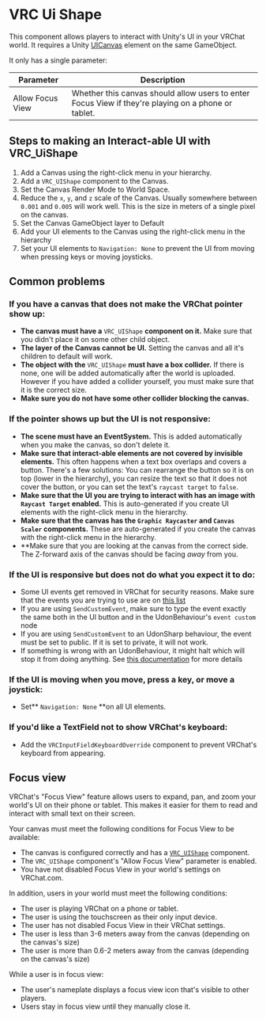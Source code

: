 # VRC Ui Shape

This component allows players to interact with Unity's UI in your VRChat world. It requires a Unity [UICanvas](https://docs.unity3d.com/Manual/UICanvas.html) element on the same GameObject.

It only has a single parameter:

| Parameter        | Description                                                                                         |
| ---------------- | --------------------------------------------------------------------------------------------------- |
| Allow Focus View | Whether this canvas should allow users to enter Focus View if they're playing on a phone or tablet. |

## Steps to making an Interact-able UI with VRC_UiShape

1. Add a Canvas using the right-click menu in your hierarchy.
2. Add a `VRC_UIShape` component to the Canvas.
3. Set the Canvas Render Mode to World Space.
4. Reduce the `x`, `y`, and `z` scale of the Canvas. Usually somewhere between `0.001` and `0.005` will work well. This is the size in meters of a single pixel on the canvas.
5. Set the Canvas GameObject layer to Default
6. Add your UI elements to the Canvas using the right-click menu in the hierarchy
7. Set your UI elements to `Navigation: None` to prevent the UI from moving when pressing keys or moving joysticks.

## Common problems

### If you have a canvas that does not make the VRChat pointer show up:

* **The canvas must have a** `VRC_UIShape` **component on it.** Make sure that you didn't place it on some other child object.
* **The layer of the Canvas cannot be UI.** Setting the canvas and all it's children to default will work.
* **The object with the** `VRC_UIShape` **must have a box collider.** If there is none, one will be added automatically after the world is uploaded. However if you have added a collider yourself, you must make sure that it is the correct size.
* **Make sure you do not have some other collider blocking the canvas.** 

### If the pointer shows up but the UI is not responsive:
* **The scene must have an EventSystem.** This is added automatically when you make the canvas, so don't delete it.
* **Make sure that interact-able elements are not covered by invisible elements.** This often happens when a text box overlaps and covers a button. There's a few solutions: You can rearrange the button so it is on top (lower in the hierarchy), you can resize the text so that it does not cover the button, or you can set the text's `raycast target` to `false`.
* **Make sure that the UI you are trying to interact with has an image with `Raycast Target` enabled.** This is auto-generated if you create UI elements with the right-click menu in the hierarchy.
* **Make sure that the canvas has the `Graphic Raycaster` and `Canvas Scaler` components.** These are auto-generated if you create the canvas with the right-click menu in the hierarchy.
* **Make sure that you are looking at the canvas from the correct side. The Z-forward axis of the canvas should be facing _away_ from you.

### If the UI is responsive but does not do what you expect it to do:

* Some UI events get removed in VRChat for security reasons. Make sure that the events you are trying to use are on [this list](/worlds/udon/ui-events)
* If you are using `SendCustomEvent`, make sure to type the event exactly the same both in the UI button and in the UdonBehaviour's `event custom` node
* If you are using `SendCustomEvent` to an UdonSharp behaviour, the event must be set to public. If it is set to private, it will not work.
* If something is wrong with an UdonBehaviour, it might halt which will stop it from doing anything. See [this documentation](/worlds/udon/debugging-udon-projects#finding-udon-errors) for more details

### If the UI is moving when you move, press a key, or move a joystick:

* Set** `Navigation: None` **on all UI elements.

### If you'd like a TextField not to show VRChat's keyboard:

* Add the `VRCInputFieldKeyboardOverride` component to prevent VRChat's keyboard from appearing.

## Focus view

VRChat's "Focus View" feature allows users to expand, pan, and zoom your world's UI on their phone or tablet. This makes it easier for them to read and interact with small text on their screen.

Your canvas must meet the following conditions for Focus View to be available: 

- The canvas is configured correctly and has a [`VRC_UIShape`](https://creators.vrchat.com/worlds/components/vrc_uishape) component. 
- The `VRC_UIShape` component's "Allow Focus View" parameter is enabled.
- You have not disabled Focus View in your world's settings on VRChat.com.

In addition, users in your world must meet the following conditions:

- The user is playing VRChat on a phone or tablet.
- The user is using the touchscreen as their only input device.
- The user has not disabled Focus View in their VRChat settings.
- The user is less than 3-6 meters away from the canvas (depending on the canvas's size)
- The user is more than 0.6-2 meters away from the canvas (depending on the canvas's size)

While a user is in focus view:
- The user's nameplate displays a focus view icon that's visible to other players.
- Users stay in focus view until they manually close it.